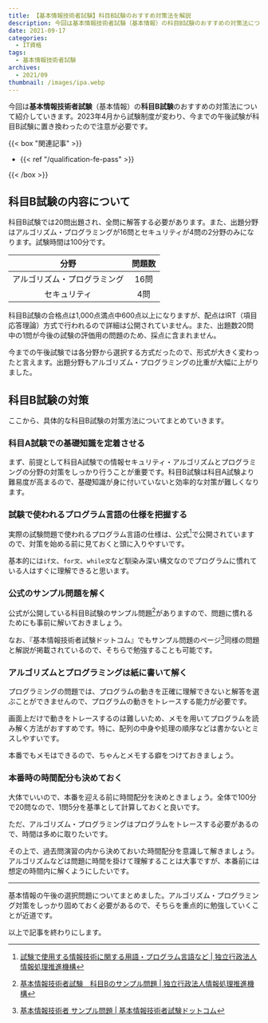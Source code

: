 ```yaml
---
title: 【基本情報技術者試験】科目B試験のおすすめ対策法を解説
description: 今回は基本情報技術者試験（基本情報）の科目B試験のおすすめの対策法について紹介していきます。2023年4月から試験制度が変わり、今までの午後試験は科目B試験に置き換わったので注意が必要です。
date: 2021-09-17
categories: 
  - IT資格
tags: 
  - 基本情報技術者試験
archives: 
  - 2021/09
thumbnail: /images/ipa.webp
---
```


今回は**基本情報技術者試験**（基本情報）の**科目B試験**のおすすめの対策法について紹介していきます。2023年4月から試験制度が変わり、今までの午後試験が科目B試験に置き換わったので注意が必要です。

<!--more-->

{{< box "関連記事" >}}
<ul>
<li>{{< ref "/qualification-fe-pass" >}}</li>
</ul>
{{< /box >}}

## 科目B試験の内容について

科目B試験では20問出題され、全問に解答する必要があります。また、出題分野はアルゴリズム・プログラミングが16問とセキュリティが4問の2分野のみになります。試験時間は100分です。

|分野|問題数|
| :---: | :---: |
|アルゴリズム・プログラミング|16問|
|セキュリティ|4問|

科目B試験の合格点は1,000点満点中600点以上になりますが、配点はIRT（項目応答理論）方式で行われるので詳細は公開されていません。また、出題数20問中の1問が今後の試験の評価用の問題のため、採点に含まれません。

今までの午後試験では各分野から選択する方式だったので、形式が大きく変わったと言えます。出題分野もアルゴリズム・プログラミングの比重が大幅に上がりました。

## 科目B試験の対策

ここから、具体的な科目B試験の対策方法についてまとめていきます。

### 科目A試験での基礎知識を定着させる

まず、前提として科目A試験での情報セキュリティ・アルゴリズムとプログラミングの分野の対策をしっかり行うことが重要です。科目B試験は科目A試験より難易度が高まるので、基礎知識が身に付いていないと効率的な対策が難しくなります。

### 試験で使われるプログラム言語の仕様を把握する

実際の試験問題で使われるプログラム言語の仕様は、公式[^a]で公開されていますので、対策を始める前に見ておくと頭に入りやすいです。

基本的には`if文`、`for文`、`while文`など馴染み深い構文なのでプログラムに慣れている人はすぐに理解できると思います。

[^a]:[試験で使用する情報技術に関する用語・プログラム言語など | 独立行政法人情報処理推進機構](https://www.ipa.go.jp/shiken/syllabus/ps6vr7000000i9dp-att/shiken_yougo_ver5_0.pdf)

### 公式のサンプル問題を解く

公式が公開している科目B試験のサンプル問題[^b]がありますので、問題に慣れるためにも事前に解いておきましょう。

なお、『基本情報技術者試験ドットコム』でもサンプル問題のページ[^c]同様の問題と解説が掲載されているので、そちらで勉強することも可能です。

[^b]:[基本情報技術者試験　科目Bのサンプル問題 | 独立行政法人情報処理推進機構](https://www.ipa.go.jp/shiken/syllabus/ps6vr7000000oett-att/fe_kamoku_b_sample.pdf)

[^c]:[基本情報技術者 サンプル問題 | 基本情報技術者試験ドットコム](https://www.fe-siken.com/kakomon/sample/)

### アルゴリズムとプログラミングは紙に書いて解く

プログラミングの問題では、プログラムの動きを正確に理解できないと解答を選ぶことができませんので、プログラムの動きをトレースする能力が必要です。

画面上だけで動きをトレースするのは難しいため、メモを用いてプログラムを読み解く方法がおすすめです。特に、配列の中身や処理の順序などは書かないとミスしやすいです。

本番でもメモはできるので、ちゃんとメモする癖をつけておきましょう。

### 本番時の時間配分も決めておく

大体でいいので、本番を迎える前に時間配分を決めときましょう。全体で100分で20問なので、1問5分を基準として計算しておくと良いです。

ただ、アルゴリズム・プログラミングはプログラムをトレースする必要があるので、時間は多めに取りたいです。

その上で、過去問演習の内から決めておいた時間配分を意識して解きましょう。アルゴリズムなどは問題に時間を掛けて理解することは大事ですが、本番前には想定の時間内に解くようにしたいです。

* * *

基本情報の午後の選択問題についてまとめました。アルゴリズム・プログラミング対策をしっかり固めておく必要があるので、そちらを重点的に勉強していくことが近道です。

以上で記事を終わりにします。